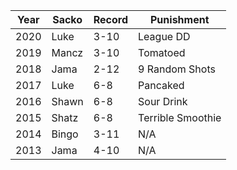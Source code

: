 Year|Sacko|Record|Punishment
----|-----|------|----------
2020|Luke|3-10|League DD
2019|Mancz|3-10|Tomatoed
2018|Jama|2-12|9 Random Shots
2017|Luke|6-8|Pancaked
2016|Shawn|6-8|Sour Drink
2015|Shatz|6-8|Terrible Smoothie
2014|Bingo|3-11|N/A
2013|Jama|4-10|N/A
